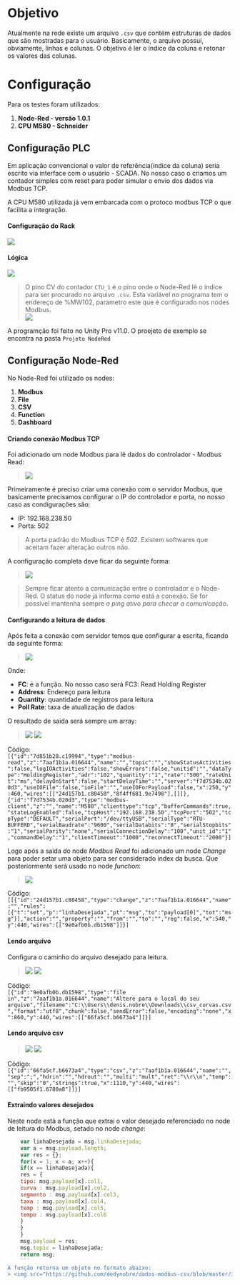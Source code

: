 # Objetivo

Atualmente na rede existe um arquivo `.csv` que contém estruturas de dados que são mostradas para o usuário.
Basicamente, o arquivo possui, obviamente, linhas e colunas. O objetivo é ler o índice da coluna e retonar os valores das colunas.


# Configuração

Para os testes foram utilizados:
1. **Node-Red - versão 1.0.1**
2. **CPU M580 - Schneider**

## Configuração PLC

Em aplicação convencional o valor de referência(índice da coluna) seria escrito via interface com o usuário - SCADA. No nosso caso o criamos um contador simples com reset para poder simular o envio dos dados via Modbus TCP.

A CPU M580 utilizada já vem embarcada com o protoco modbus TCP o que facilita a integração.


#### Configuração do Rack
<img src="https://github.com/dedynobre/dados-modbus-csv/blob/master/imagens/config-rack.png"/></br>

#### Lógica
<img src="https://github.com/dedynobre/dados-modbus-csv/blob/master/imagens/logica.png"/></br>

> O pino CV do contador `CTU_1` é o pino onde o Node-Red lê o índice para ser procurado no arquivo `.csv`.
> Esta variável no programa tem o endereço de %MW102, parametro este que é configurado nos nodes Modbus.</br>
> <img src="https://github.com/dedynobre/dados-modbus-csv/blob/master/imagens/Var.png"/>


A programção foi feito no Unity Pro v11.0.
O proejeto de exemplo se encontra na pasta `Projeto NodeRed`

## Configuração Node-Red

No Node-Red foi utilizado os nodes:
1. **Modbus**
2. **File**
3. **CSV**
4. **Function**
5. **Dashboard**

#### Criando conexão Modbus TCP

Foi adicionado um node Modbus para lê dados do controlador - Modbus Read:
> <img src="https://github.com/dedynobre/dados-modbus-csv/blob/master/imagens/config-modbus-01.png"/>

Primeiramente é preciso criar uma conexão com o servidor Modbus, que basicamente precisamos configurar o IP do controlador e porta, no nosso caso as condigurações são:
* IP: 192.168.238.50
* Porta: 502

> A porta padrão do Modbus TCP é *502*. Existem softwares que aceitam fazer alteração outros não.

A configuração completa deve ficar da seguinte forma:
> <img src="https://github.com/dedynobre/dados-modbus-csv/blob/master/imagens/config-modbus-02.png"/>


> Sempre ficar atento a comunicação entre o controlador e o Node-Red. O status do node já informa como está a conexão. Se for possível mantenha sempre *o ping ativo para checar a comunicação*.


#### Configurando a leitura de dados

Após feita a conexão com servidor temos que configurar a escrita, ficando da seguinte forma:
> <img src="https://github.com/dedynobre/dados-modbus-csv/blob/master/imagens/config-modbus-02.png"/>

Onde:
* **FC**: é a função. No nosso caso será FC3: Read Holding Register
* **Address**: Endereço para leitura
* **Quantity**: quantidade de registros para leitura
* **Poll Rate**: taxa de atualização de dados

O resultado de saida será sempre um array:
> <img src="https://github.com/dedynobre/dados-modbus-csv/blob/master/imagens/node-config-02.png"/>
> <img src="https://github.com/dedynobre/dados-modbus-csv/blob/master/imagens/node-config-01.png"/>

Código:</br>
	```
	[{"id":"7d851b28.c19994","type":"modbus-read","z":"7aaf1b1a.016644","name":"","topic":"","showStatusActivities":false,"logIOActivities":false,"showErrors":false,"unitid":"","dataType":"HoldingRegister","adr":"102","quantity":"1","rate":"500","rateUnit":"ms","delayOnStart":false,"startDelayTime":"","server":"f7d7534b.020d3","useIOFile":false,"ioFile":"","useIOForPayload":false,"x":250,"y":460,"wires":[["24d157b1.c80458","8f4ff681.9e7498"],[]]},{"id":"f7d7534b.020d3","type":"modbus-client","z":"","name":"M580","clienttype":"tcp","bufferCommands":true,"stateLogEnabled":false,"tcpHost":"192.168.238.50","tcpPort":"502","tcpType":"DEFAULT","serialPort":"/dev/ttyUSB","serialType":"RTU-BUFFERD","serialBaudrate":"9600","serialDatabits":"8","serialStopbits":"1","serialParity":"none","serialConnectionDelay":"100","unit_id":"1","commandDelay":"1","clientTimeout":"1000","reconnectTimeout":"2000"}]
	```

Logo após a saida do node *Modbus Read* foi adicionado um node *Change* para poder setar uma objeto para ser considerado index da busca. Que posteriormente será usado no node *function*:
> <img src="https://github.com/dedynobre/dados-modbus-csv/blob/master/imagens/node-config-04.png"/>

Código: </br>
	```
	[[{"id":"24d157b1.c80458","type":"change","z":"7aaf1b1a.016644","name":"","rules":[{"t":"set","p":"linhaDesejada","pt":"msg","to":"payload[0]","tot":"msg"}],"action":"","property":"","from":"","to":"","reg":false,"x":540,"y":440,"wires":[["9e0afb0b.db1598"]]}]
	```

#### Lendo arquivo

Configura o caminho do arquivo desejado para leitura.
> <img src="https://github.com/dedynobre/dados-modbus-csv/blob/master/imagens/node-config-05.png"/>
> <img src="https://github.com/dedynobre/dados-modbus-csv/blob/master/imagens/node-config-06.png"/>

Código: </br>
	```
	[{"id":"9e0afb0b.db1598","type":"file in","z":"7aaf1b1a.016644","name":"Altere para o local do seu arquivo","filename":"C:\\Users\\denis.nobre\\Downloads\\csv_curvas.csv","format":"utf8","chunk":false,"sendError":false,"encoding":"none","x":860,"y":440,"wires":[["66fa5cf.b6673a4"]]}]
	```

#### Lendo arquivo csv
> <img src="https://github.com/dedynobre/dados-modbus-csv/blob/master/imagens/node-config-07.png"/>
> <img src="https://github.com/dedynobre/dados-modbus-csv/blob/master/imagens/node-config-08.png"/>
Código: </br>
	```
	[{"id":"66fa5cf.b6673a4","type":"csv","z":"7aaf1b1a.016644","name":"","sep":";","hdrin":"","hdrout":"","multi":"mult","ret":"\\r\\n","temp":"","skip":"0","strings":true,"x":1110,"y":440,"wires":[["fb9505f1.6780a8"]]}]
	```


#### Extraindo valores desejados

Neste node está a função que extrai o valor desejado referenciado no node de leitura do Modbus, setado no node *change*:

```javascript
    var linhaDesejada = msg.linhaDesejada;
    var a = msg.payload.length;
    var res = {};
    for(x = 1; x < a; x++){
    if(x == linhaDesejada){
    res = {
    tipo: msg.payload[x].col1,
    curva : msg.payload[x].col2,
    segmento : msg.payload[x].col3,
    taxa : msg.payload[x].col4,
    temp : msg.payload[x].col5,
    tempo : msg.payload[x].col6
    }
    }
    }
    msg.payload = res;
    msg.topic = linhaDesejada;
    return msg;
	```
A função retorna um objeto no formato abaixo:
> <img src="https://github.com/dedynobre/dados-modbus-csv/blob/master/imagens/node-config-08.png"/>






